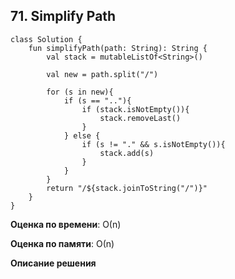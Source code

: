 ## 71. Simplify Path


```
class Solution {
    fun simplifyPath(path: String): String {
        val stack = mutableListOf<String>()

        val new = path.split("/")

        for (s in new){
            if (s == ".."){
                if (stack.isNotEmpty()){
                    stack.removeLast()
                }
            } else {
                if (s != "." && s.isNotEmpty()){
                    stack.add(s)
                } 
            }
        }
        return "/${stack.joinToString("/")}"
    }
}

```

**Оценка по времени**: О(n)


**Оценка по памяти**: О(n)


**Описание решения**
```

```

